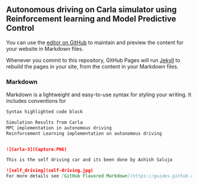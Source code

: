## Autonomous driving on Carla simulator using Reinforcement learning and Model Predictive Control 

You can use the [editor on GitHub](https://github.com/ashishsaluja2020/intelligent-control/edit/master/README.md) to maintain and preview the content for your website in Markdown files.

Whenever you commit to this repository, GitHub Pages will run [Jekyll](https://jekyllrb.com/) to rebuild the pages in your site, from the content in your Markdown files.

### Markdown

Markdown is a lightweight and easy-to-use syntax for styling your writing. It includes conventions for

```markdown
Syntax highlighted code block

Simulation Results from Carla   
MPC implementation in autonomous driving 
Reinforcement Learning implementation on autonomous driving 


![Carla-3](Capture.PNG)

This is the self driving car and its been done by Ashish Saluja

![self_driving](self-driving.jpg)
For more details see [GitHub Flavored Markdown](https://guides.github.com/features/mastering-markdown/).


